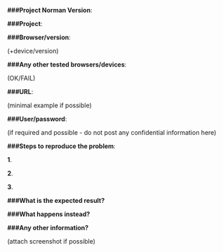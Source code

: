 **###Project Norman Version**:


**###Project**:


**###Browser/version**:

(+device/version)


**###Any other tested browsers/devices**:  

(OK/FAIL)


**###URL**:   

(minimal example if possible)


**###User/password**:    

(if required and possible - do not post any confidential information here)


**###Steps to reproduce the problem**:


**1**.

**2**.

**3**.


**###What is the expected result?**

 
**###What happens instead?**


**###Any other information?** 

(attach screenshot if possible)
